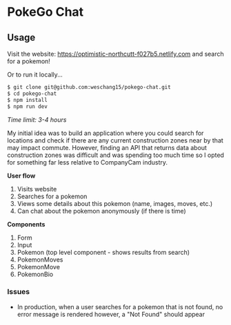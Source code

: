 # PokeGo Chat

## Usage

Visit the website: https://optimistic-northcutt-f027b5.netlify.com and search for a pokemon!

Or to run it locally...

```bash
$ git clone git@github.com:weschang15/pokego-chat.git
$ cd pokego-chat
$ npm install
$ npm run dev
```

_Time limit: 3-4 hours_

My initial idea was to build an application where you could search for locations and check if there are any current construction zones near by that may impact commute. However, finding an API that returns data about construction zones was difficult and was spending too much time so I opted for something far less relative to CompanyCam industry.

**User flow**

1. Visits website
2. Searches for a pokemon
3. Views some details about this pokemon (name, images, moves, etc.)
4. Can chat about the pokemon anonymously (if there is time)

**Components**

1. Form
2. Input
3. Pokemon (top level component - shows results from search)
4. PokemonMoves
5. PokemonMove
6. PokemonBio

### Issues

- In production, when a user searches for a pokemon that is not found, no error message is rendered however, a "Not Found" should appear

